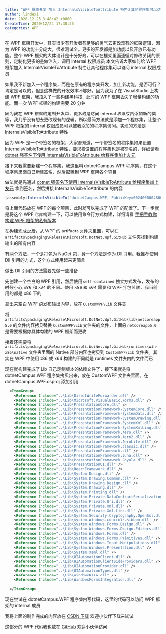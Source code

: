 ```yaml
---
title: "WPF 框架开发 加入 InternalsVisibleToAttribute 特性让其他程序集可以访问 internal 权限成员"
author: lindexi
date: 2020-12-25 8:48:42 +0800
CreateTime: 2020/12/24 17:38:25
categories: WPF
---
```


在 WPF 框架开发中，其实很少有开发者有足够的勇气去更改现有的框架逻辑，因为 WPF 的功能十分庞大，很难测试全。更多的开发都是加功能以及开放已有功能。整个 WPF 框架的大体设计是十分好的，可以在框架里面遵循对修改关闭的原则，定制化更多的是做注入，调用 internal 权限成员
本文告诉大家如何给 WPF 框架加入 InternalsVisibleToAttribute 特性让其他程序集可以访问 internal 权限成员

<!--more-->


<!-- CreateTime:2020/12/24 17:38:25 -->


<!-- 发布 -->

如果我不新加入一个程序集，而是在原有的程序集开发，加上新功能，是否可行？肯定是可以的，但是这样做的开发效率不够好。因为我为了在 VisualStudio 上构建 WPF 框架，我加入了一些构建黑科技，此时的 WPF 框架丢失了增量构建的功能。而一次 WPF 框架的构建需要 20 分钟

因为我在 WPF 框架的定制开发中，更多的是访问 internal 权限成员添加新的类等，我几乎没有想去更改现有的逻辑。所以最简方法就是添加一个程序集，让整个 WPF 框架的 internal 权限成员可以被我添加的程序集访问。实现的方法是 InternalsVisibleToAttribute 特性

因为 WPF 是一个带签名的框架，大家都知道，一个带签名的程序集如果设置 InternalsVisibleToAttribute 特性，要求被设置的程序集也是被签名的，详细请看 [dotnet 强签名下使用 InternalsVisibleToAttribute 给程序集加上友元](https://blog.lindexi.com/post/dotnet-%E5%BC%BA%E7%AD%BE%E5%90%8D%E4%B8%8B%E4%BD%BF%E7%94%A8-InternalsVisibleToAttribute-%E7%BB%99%E7%A8%8B%E5%BA%8F%E9%9B%86%E5%8A%A0%E4%B8%8A%E5%8F%8B%E5%85%83.html )

接下来我需要新建一个程序集，我这里叫 dotnetCampus.WPF 程序集，在这个程序集里面自己新建签名，然后配置到 WPF 框架各个项目

做法就是先通过 [dotnet 强签名下使用 InternalsVisibleToAttribute 给程序集加上友元](https://blog.lindexi.com/post/dotnet-%E5%BC%BA%E7%AD%BE%E5%90%8D%E4%B8%8B%E4%BD%BF%E7%94%A8-InternalsVisibleToAttribute-%E7%BB%99%E7%A8%8B%E5%BA%8F%E9%9B%86%E5%8A%A0%E4%B8%8A%E5%8F%8B%E5%85%83.html ) 拿到签名，然后拼接 InternalsVisibleToAttribute 的内容

```csharp
[assembly:InternalsVisibleTo("dotnetCampus.WPF, PublicKey=0024000004800000940000000602000000240000525341310004000001000100256f5cb79140dbc25623807d6823ca4b5b602209eaaf71f064e5926a7039c24351c1e2ad3130e194631307ed36a76ad4b832e237a467fefbd693428c7ecc5d4cc26796f6f8b705311948e00f2be5fa2db52ddff50a5b3eb0acc715b45618c1a92532ae2326529fb9e0f58a44abf31e9b5701994464186d3b9f52169b6e0f80b9")]
```

将上面代码放在 WPF 的每个项目，此时就可以完成了 WPF 的配置了。下一步就是将这个 WPF 仓库构建一下，可以使用命令行方式构建，详细请看 [手把手教你构建 WPF 框架的私有版本](https://blog.lindexi.com/post/%E6%89%8B%E6%8A%8A%E6%89%8B%E6%95%99%E4%BD%A0%E6%9E%84%E5%BB%BA-WPF-%E6%A1%86%E6%9E%B6%E7%9A%84%E7%A7%81%E6%9C%89%E7%89%88%E6%9C%AC.html )

在构建完成之后，从 WPF 的 artifacts 文件夹里面，可以在 `artifacts\packaging\Release\Microsoft.DotNet.Wpf.GitHub` 文件夹找到构建输出的所有内容

有两个方法，一个是打包为 NuGet 包，另一个方法是作为 Dll 引用。我推荐使用 Dll 引用的方式，这个方式使用起来更简单

做出 Dll 引用的方法需要先做一些准备

先创建一个空白的 WPF 引用，然后使用 `self-contained` 独立方式发布，发布的时候小心 x86 和 x64 的不同。使用 x86 和 x64 需要和 WPF 打包关联，我当前用的都是 x86 下的

拿出来空白 WPF 的发布输出内容，放在 `CustomWPF\Lib` 文件夹

将 `artifacts\packaging\Release\Microsoft.DotNet.Wpf.GitHub\lib\netcoreapp5.0` 的文件内容拷贝替换 `CustomWPF\Lib` 文件夹的文件，上面的 `netcoreapp5.0` 是需要根据你具体构建的 WPF 框架而更改

接着还需要将 `artifacts\packaging\Release\Microsoft.DotNet.Wpf.GitHub\runtimes\win-x86\native` 文件夹里面的 Native 部分内容也拷贝到 `CustomWPF\Lib` 文件夹。其实在 WPF 中使用 x86 或 x64 构建的不同就是 runtimes 文件夹内的文件而已

现在就构建完成了 Lib 自己定制版本的依赖文件了，接下来就是将 dotnetCampus.WPF 程序集拷贝出来，放在 CustomWPF 文件夹里面。在 dotnetCampus.WPF.csproj 添加引用

```xml
  <ItemGroup>
    <Reference Include="..\Lib\DirectWriteForwarder.dll" />
    <Reference Include="..\Lib\Microsoft.VisualBasic.Forms.dll" />
    <Reference Include="..\Lib\PresentationCore.dll" />
    <Reference Include="..\Lib\PresentationFramework-SystemCore.dll" />
    <Reference Include="..\Lib\PresentationFramework-SystemData.dll" />
    <Reference Include="..\Lib\PresentationFramework-SystemDrawing.dll" />
    <Reference Include="..\Lib\PresentationFramework-SystemXml.dll" />
    <Reference Include="..\Lib\PresentationFramework-SystemXmlLinq.dll" />
    <Reference Include="..\Lib\PresentationFramework.Aero.dll" />
    <Reference Include="..\Lib\PresentationFramework.Aero2.dll" />
    <Reference Include="..\Lib\PresentationFramework.AeroLite.dll" />
    <Reference Include="..\Lib\PresentationFramework.Classic.dll" />
    <Reference Include="..\Lib\PresentationFramework.dll" />
    <Reference Include="..\Lib\PresentationFramework.Luna.dll" />
    <Reference Include="..\Lib\PresentationFramework.Royale.dll" />
    <Reference Include="..\Lib\PresentationUI.dll" />
    <Reference Include="..\Lib\ReachFramework.dll" />
    <Reference Include="..\Lib\System.Design.dll" />
    <Reference Include="..\Lib\System.Drawing.Common.dll" />
    <Reference Include="..\Lib\System.Drawing.Design.dll" />
    <Reference Include="..\Lib\System.Drawing.dll" />
    <Reference Include="..\Lib\System.Printing.dll" />
    <Reference Include="..\Lib\System.Private.DataContractSerialization.dll" />
    <Reference Include="..\Lib\System.Private.Uri.dll" />
    <Reference Include="..\Lib\System.Private.Xml.dll" />
    <Reference Include="..\Lib\System.Private.Xml.Linq.dll" />
    <Reference Include="..\Lib\System.Security.Cryptography.OpenSsl.dll" />
    <Reference Include="..\Lib\System.Windows.Controls.Ribbon.dll" />
    <Reference Include="..\Lib\System.Windows.Forms.Design.dll" />
    <Reference Include="..\Lib\System.Windows.Forms.Design.Editors.dll" />
    <Reference Include="..\Lib\System.Windows.Forms.dll" />
    <Reference Include="..\Lib\System.Windows.Forms.Primitives.dll" />
    <Reference Include="..\Lib\System.Windows.Input.Manipulations.dll" />
    <Reference Include="..\Lib\System.Windows.Presentation.dll" />
    <Reference Include="..\Lib\System.Xaml.dll" />
    <Reference Include="..\Lib\UIAutomationClient.dll" />
    <Reference Include="..\Lib\UIAutomationClientSideProviders.dll" />
    <Reference Include="..\Lib\UIAutomationProvider.dll" />
    <Reference Include="..\Lib\UIAutomationTypes.dll" />
    <Reference Include="..\Lib\WindowsBase.dll" />
    <Reference Include="..\Lib\WindowsFormsIntegration.dll" />
  
  </ItemGroup>
```

现在尝试在 dotnetCampus.WPF 程序集内写代码，这里的代码可以访问 WPF 框架的 internal 成员

我将上面的制作完成的内容放在 [CSDN 下载](https://download.csdn.net/download/lindexi_gd/13769715) 欢迎小伙伴下载来试试

这部分的 WPF 代码我也放在 [GitHub](https://github.com/dotnet-campus/wpf/tree/bf90f3b21856fbe833cc72b9ed94cbaa5ec4dac0) 欢迎小伙伴访问

